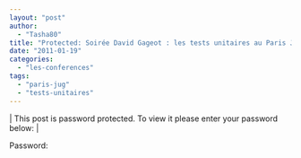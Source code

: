 ```yaml
---
layout: "post"
author: 
  - "Tasha80"
title: "Protected: Soirée David Gageot : les tests unitaires au Paris JUG – les réponses"
date: "2011-01-19"
categories: 
  - "les-conferences"
tags: 
  - "paris-jug"
  - "tests-unitaires"
---
```


| This post is password protected. To view it please enter your password below: |

Password:
